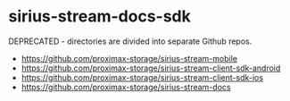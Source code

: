 # sirius-stream-docs-sdk
DEPRECATED - directories are divided into separate Github repos.

- https://github.com/proximax-storage/sirius-stream-mobile
- https://github.com/proximax-storage/sirius-stream-client-sdk-android
- https://github.com/proximax-storage/sirius-stream-client-sdk-ios
- https://github.com/proximax-storage/sirius-stream-docs
